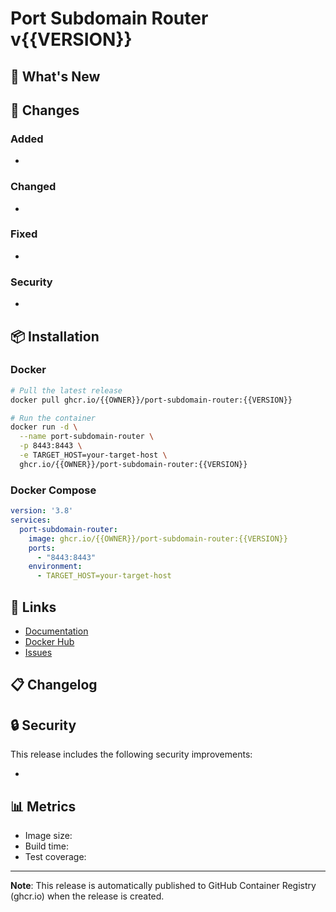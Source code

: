 # Port Subdomain Router v{{VERSION}}

## 🚀 What's New

<!-- Describe the key features and improvements in this release -->

## 🔧 Changes

### Added
- <!-- New features -->

### Changed
- <!-- Changes in existing functionality -->

### Fixed
- <!-- Bug fixes -->

### Security
- <!-- Security improvements -->

## 📦 Installation

### Docker

```bash
# Pull the latest release
docker pull ghcr.io/{{OWNER}}/port-subdomain-router:{{VERSION}}

# Run the container
docker run -d \
  --name port-subdomain-router \
  -p 8443:8443 \
  -e TARGET_HOST=your-target-host \
  ghcr.io/{{OWNER}}/port-subdomain-router:{{VERSION}}
```

### Docker Compose

```yaml
version: '3.8'
services:
  port-subdomain-router:
    image: ghcr.io/{{OWNER}}/port-subdomain-router:{{VERSION}}
    ports:
      - "8443:8443"
    environment:
      - TARGET_HOST=your-target-host
```

## 🔗 Links

- [Documentation](https://github.com/{{OWNER}}/port-subdomain-router#readme)
- [Docker Hub](https://ghcr.io/{{OWNER}}/port-subdomain-router)
- [Issues](https://github.com/{{OWNER}}/port-subdomain-router/issues)

## 📋 Changelog

<!-- Include a link to the full changelog or list key changes -->

## 🔒 Security

This release includes the following security improvements:
- <!-- List security updates -->

## 📊 Metrics

- Image size: <!-- Size in MB -->
- Build time: <!-- Time in minutes -->
- Test coverage: <!-- Percentage if available -->

---

**Note**: This release is automatically published to GitHub Container Registry (ghcr.io) when the release is created.
